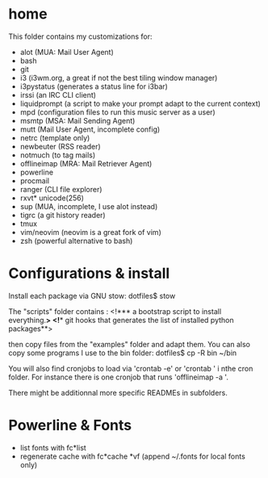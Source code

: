 home
====

This folder contains my customizations for:
* alot (MUA: Mail User Agent)
* bash
* git
* i3 (i3wm.org, a great if not the best tiling window manager)
* i3pystatus (generates a status line for i3bar)
* irssi (an IRC CLI client)
* liquidprompt (a script to make your prompt adapt to the current context)
* mpd (configuration files to run this music server as a user)
* msmtp (MSA: Mail Sending Agent)
* mutt (Mail User Agent, incomplete config)
* netrc (template only)
* newbeuter (RSS reader)
* notmuch (to tag mails)
* offlineimap (MRA: Mail Retriever Agent)
* powerline
* procmail
* ranger (CLI file explorer)
* rxvt* unicode(256)
* sup (MUA, incomplete, I use alot instead)
* tigrc (a git history reader)
* tmux
* vim/neovim (neovim is a great fork of vim)
* zsh (powerful alternative to bash)

Configurations & install
====
Install each package via GNU stow:
	dotfiles$ stow <PKG>

The "scripts" folder contains :
<!***  a bootstrap script to install everything.**>
<!*** git hooks that generates the list of installed python packages**>

then copy files from the "examples" folder and adapt them.
You can also copy some programs I use to the bin folder:
	dotfiles$ cp -R bin ~/bin

You will also find cronjobs to load via 'crontab -e' or 'crontab <file>' i nthe cron folder. For instance there is one cronjob that runs 'offlineimap -a <account>'.

There might be additionnal more specific READMEs in subfolders.

Powerline & Fonts
====

* list fonts with fc*list
* regenerate cache with fc*cache *vf  (append ~/.fonts for local fonts only)
